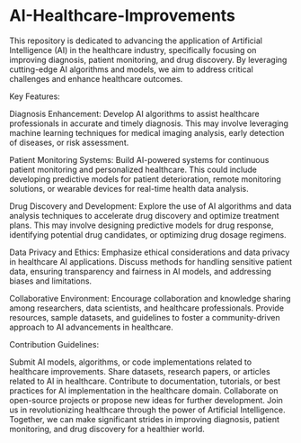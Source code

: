 # AI-Healthcare-Improvements
This repository is dedicated to advancing the application of Artificial Intelligence (AI) in the healthcare industry, specifically focusing on improving diagnosis, patient monitoring, and drug discovery. By leveraging cutting-edge AI algorithms and models, we aim to address critical challenges and enhance healthcare outcomes.

Key Features:

Diagnosis Enhancement: Develop AI algorithms to assist healthcare professionals in accurate and timely diagnosis. This may involve leveraging machine learning techniques for medical imaging analysis, early detection of diseases, or risk assessment.

Patient Monitoring Systems: Build AI-powered systems for continuous patient monitoring and personalized healthcare. This could include developing predictive models for patient deterioration, remote monitoring solutions, or wearable devices for real-time health data analysis.

Drug Discovery and Development: Explore the use of AI algorithms and data analysis techniques to accelerate drug discovery and optimize treatment plans. This may involve designing predictive models for drug response, identifying potential drug candidates, or optimizing drug dosage regimens.

Data Privacy and Ethics: Emphasize ethical considerations and data privacy in healthcare AI applications. Discuss methods for handling sensitive patient data, ensuring transparency and fairness in AI models, and addressing biases and limitations.

Collaborative Environment: Encourage collaboration and knowledge sharing among researchers, data scientists, and healthcare professionals. Provide resources, sample datasets, and guidelines to foster a community-driven approach to AI advancements in healthcare.

Contribution Guidelines:

Submit AI models, algorithms, or code implementations related to healthcare improvements.
Share datasets, research papers, or articles related to AI in healthcare.
Contribute to documentation, tutorials, or best practices for AI implementation in the healthcare domain.
Collaborate on open-source projects or propose new ideas for further development.
Join us in revolutionizing healthcare through the power of Artificial Intelligence. Together, we can make significant strides in improving diagnosis, patient monitoring, and drug discovery for a healthier world.

